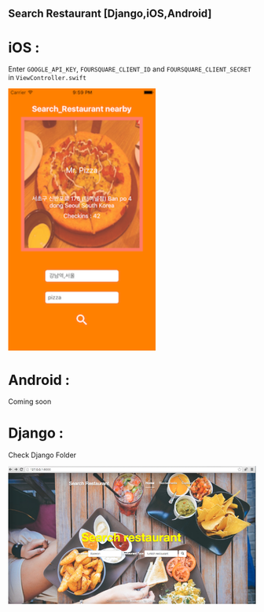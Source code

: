 Search Restaurant [Django,iOS,Android]
---

# iOS :

Enter `GOOGLE_API_KEY`, `FOURSQUARE_CLIENT_ID` and `FOURSQUARE_CLIENT_SECRET` in `ViewController.swift`

<img src="images/ios_1.png" width="300">


# Android :

Coming soon

# Django :

Check Django Folder

<img src="images/website.png" >
